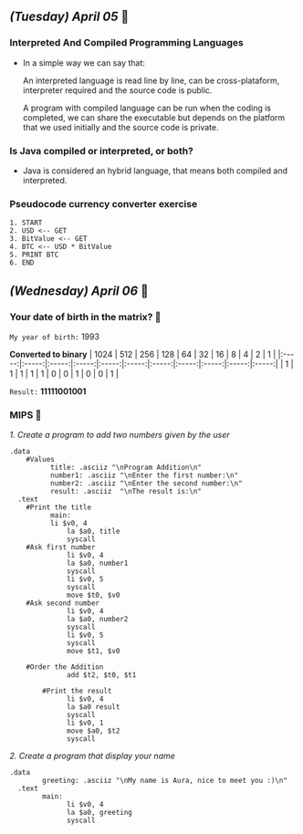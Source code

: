 ## _(Tuesday) April 05_ 📢

### Interpreted And Compiled Programming Languages
- In a simple way we can say that:

   An interpreted language is read line by line, can be cross-plataform, interpreter required and the source code is public.

   A program with compiled language can be run when the coding is completed, we can share the executable but depends on the platform that we used initially and the source code is private.

### Is Java compiled or interpreted, or both?
- Java is considered an hybrid language, that means both compiled and interpreted.

### Pseudocode currency converter exercise
```
1. START
2. USD <-- GET 
3. BitValue <-- GET
4. BTC <-- USD * BitValue
5. PRINT BTC
6. END
```

## _(Wednesday) April 06_ 📢

### Your date of birth in the matrix? 💊
`My year of birth:` 1993   

**Converted to binary**
| 1024  |  512  |  256  |  128  |   64  |   32  |   16  |   8   |   4   |    2  |   1   |
|:-----:|:-----:|:-----:|:-----:|:-----:|:-----:|:-----:|:-----:|:-----:|:-----:|:-----:|
|   1   |   1   |   1   |   1   |   1   |   0   |   0   |   1   |   0   |   0   |   1   |

`Result:` **11111001001**

### MIPS 💾
_1. Create a program to add two numbers given by the user_
```assembly
.data   
	#Values   
	      title: .asciiz "\nProgram Addition\n"
	      number1: .asciiz "\nEnter the first number:\n"
	      number2: .asciiz "\nEnter the second number:\n"
	      result: .asciiz  "\nThe result is:\n" 
  .text
  	#Print the title
	      main:
	      li $v0, 4
              la $a0, title
              syscall
	#Ask first number
              li $v0, 4
              la $a0, number1
              syscall
              li $v0, 5
              syscall
              move $t0, $v0
	#Ask second number
              li $v0, 4
              la $a0, number2
              syscall
              li $v0, 5
              syscall
              move $t1, $v0
	
	#Order the Addition
              add $t2, $t0, $t1
        
        #Print the result 
              li $v0, 4
              la $a0 result
              syscall
              li $v0, 1
              move $a0, $t2
              syscall 
```

_2. Create a program that display your name_

```assembly
.data
        greeting: .asciiz "\nMy name is Aura, nice to meet you :)\n"
  .text
        main:
              li $v0, 4
              la $a0, greeting
              syscall 
```
